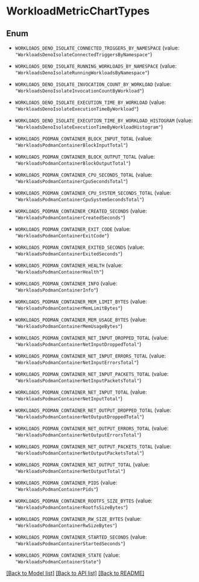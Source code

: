 # WorkloadMetricChartTypes

## Enum


* `WORKLOADS_DENO_ISOLATE_CONNECTED_TRIGGERS_BY_NAMESPACE` (value: `"WorkloadsDenoIsolateConnectedTriggersByNamespace"`)

* `WORKLOADS_DENO_ISOLATE_RUNNING_WORKLOADS_BY_NAMESPACE` (value: `"WorkloadsDenoIsolateRunningWorkloadsByNamespace"`)

* `WORKLOADS_DENO_ISOLATE_INVOCATION_COUNT_BY_WORKLOAD` (value: `"WorkloadsDenoIsolateInvocationCountByWorkload"`)

* `WORKLOADS_DENO_ISOLATE_EXECUTION_TIME_BY_WORKLOAD` (value: `"WorkloadsDenoIsolateExecutionTimeByWorkload"`)

* `WORKLOADS_DENO_ISOLATE_EXECUTION_TIME_BY_WORKLOAD_HISTOGRAM` (value: `"WorkloadsDenoIsolateExecutionTimeByWorkloadHistogram"`)

* `WORKLOADS_PODMAN_CONTAINER_BLOCK_INPUT_TOTAL` (value: `"WorkloadsPodmanContainerBlockInputTotal"`)

* `WORKLOADS_PODMAN_CONTAINER_BLOCK_OUTPUT_TOTAL` (value: `"WorkloadsPodmanContainerBlockOutputTotal"`)

* `WORKLOADS_PODMAN_CONTAINER_CPU_SECONDS_TOTAL` (value: `"WorkloadsPodmanContainerCpuSecondsTotal"`)

* `WORKLOADS_PODMAN_CONTAINER_CPU_SYSTEM_SECONDS_TOTAL` (value: `"WorkloadsPodmanContainerCpuSystemSecondsTotal"`)

* `WORKLOADS_PODMAN_CONTAINER_CREATED_SECONDS` (value: `"WorkloadsPodmanContainerCreatedSeconds"`)

* `WORKLOADS_PODMAN_CONTAINER_EXIT_CODE` (value: `"WorkloadsPodmanContainerExitCode"`)

* `WORKLOADS_PODMAN_CONTAINER_EXITED_SECONDS` (value: `"WorkloadsPodmanContainerExitedSeconds"`)

* `WORKLOADS_PODMAN_CONTAINER_HEALTH` (value: `"WorkloadsPodmanContainerHealth"`)

* `WORKLOADS_PODMAN_CONTAINER_INFO` (value: `"WorkloadsPodmanContainerInfo"`)

* `WORKLOADS_PODMAN_CONTAINER_MEM_LIMIT_BYTES` (value: `"WorkloadsPodmanContainerMemLimitBytes"`)

* `WORKLOADS_PODMAN_CONTAINER_MEM_USAGE_BYTES` (value: `"WorkloadsPodmanContainerMemUsageBytes"`)

* `WORKLOADS_PODMAN_CONTAINER_NET_INPUT_DROPPED_TOTAL` (value: `"WorkloadsPodmanContainerNetInputDroppedTotal"`)

* `WORKLOADS_PODMAN_CONTAINER_NET_INPUT_ERRORS_TOTAL` (value: `"WorkloadsPodmanContainerNetInputErrorsTotal"`)

* `WORKLOADS_PODMAN_CONTAINER_NET_INPUT_PACKETS_TOTAL` (value: `"WorkloadsPodmanContainerNetInputPacketsTotal"`)

* `WORKLOADS_PODMAN_CONTAINER_NET_INPUT_TOTAL` (value: `"WorkloadsPodmanContainerNetInputTotal"`)

* `WORKLOADS_PODMAN_CONTAINER_NET_OUTPUT_DROPPED_TOTAL` (value: `"WorkloadsPodmanContainerNetOutputDroppedTotal"`)

* `WORKLOADS_PODMAN_CONTAINER_NET_OUTPUT_ERRORS_TOTAL` (value: `"WorkloadsPodmanContainerNetOutputErrorsTotal"`)

* `WORKLOADS_PODMAN_CONTAINER_NET_OUTPUT_PACKETS_TOTAL` (value: `"WorkloadsPodmanContainerNetOutputPacketsTotal"`)

* `WORKLOADS_PODMAN_CONTAINER_NET_OUTPUT_TOTAL` (value: `"WorkloadsPodmanContainerNetOutputTotal"`)

* `WORKLOADS_PODMAN_CONTAINER_PIDS` (value: `"WorkloadsPodmanContainerPids"`)

* `WORKLOADS_PODMAN_CONTAINER_ROOTFS_SIZE_BYTES` (value: `"WorkloadsPodmanContainerRootfsSizeBytes"`)

* `WORKLOADS_PODMAN_CONTAINER_RW_SIZE_BYTES` (value: `"WorkloadsPodmanContainerRwSizeBytes"`)

* `WORKLOADS_PODMAN_CONTAINER_STARTED_SECONDS` (value: `"WorkloadsPodmanContainerStartedSeconds"`)

* `WORKLOADS_PODMAN_CONTAINER_STATE` (value: `"WorkloadsPodmanContainerState"`)


[[Back to Model list]](../README.md#documentation-for-models) [[Back to API list]](../README.md#documentation-for-api-endpoints) [[Back to README]](../README.md)


